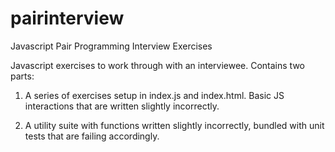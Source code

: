 pairinterview
=============

Javascript Pair Programming Interview Exercises

Javascript exercises to work through with an interviewee. Contains two parts:

1) A series of exercises setup in index.js and index.html. Basic JS interactions that are written slightly incorrectly.

2) A utility suite with functions written slightly incorrectly, bundled with unit tests that are failing accordingly.
